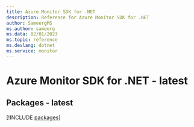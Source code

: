 ```yaml
---
title: Azure Monitor SDK for .NET
description: Reference for Azure Monitor SDK for .NET
author: SameergMS
ms.author: sameerg
ms.data: 02/01/2023
ms.topic: reference
ms.devlang: dotnet
ms.service: monitor
---
```

# Azure Monitor SDK for .NET - latest
## Packages - latest
[!INCLUDE [packages](monitor-index.md)]